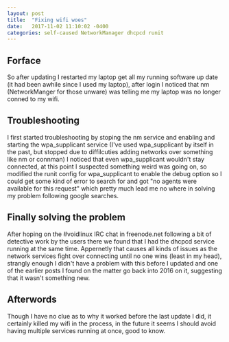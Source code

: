 ```yaml
---
layout: post
title:  "Fixing wifi woes"
date:   2017-11-02 11:10:02 -0400
categories: self-caused NetworkManager dhcpcd runit
---
```


## Forface
So after updating I restarted my laptop  get all my running software up date (it had been awhile since I used my laptop), after login I noticed that nm (NetworkManger for those unware) was telling me my laptop was no longer conned to my wifi. 

## Troubleshooting
I first started troubleshooting by stoping the nm service and enabling and starting the wpa_supplicant service (I've used wpa_supplicant by itself in the past, but stopped due to diffilcuties adding networks over something like nm or connman) I noticed that even wpa_supplicant wouldn't stay connected, at this point I suspected something weird was going on, so modified the runit config for wpa_supplicant to enable the debug option so I could get some kind of error to search for and got "no agents were available for this request" which pretty much lead me no where in solving my problem following google searches.

## Finally solving the problem
After hoping on the #voidlinux IRC chat in freenode.net following a bit of detective work by the users there we found that I had the dhcpcd service running at the same time. Appernetly that causes all kinds of issues as the network services fight over connecting until no one wins (least in my head), strangly enough I didn't have a problem with this before I updated and one of the earlier posts I found on the matter go back into 2016 on it, suggesting that it wasn't something new.

## Afterwords
Though I have no clue as to why it worked before the last update I did, it certainly killed my wifi in the process, in the future it seems I should avoid having multiple services running at once, good to know.
